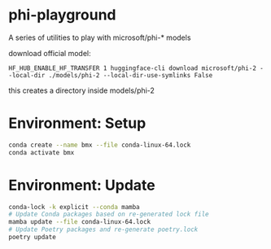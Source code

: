# phi-playground
A series of utilities to play with microsoft/phi-* models 


download official model:
```
HF_HUB_ENABLE_HF_TRANSFER 1 huggingface-cli download microsoft/phi-2 --local-dir ./models/phi-2 --local-dir-use-symlinks False
```

this creates a directory inside models/phi-2


# Environment: Setup
```bash
conda create --name bmx --file conda-linux-64.lock
conda activate bmx
```

# Environment: Update
```bash
conda-lock -k explicit --conda mamba
# Update Conda packages based on re-generated lock file
mamba update --file conda-linux-64.lock
# Update Poetry packages and re-generate poetry.lock
poetry update
```
